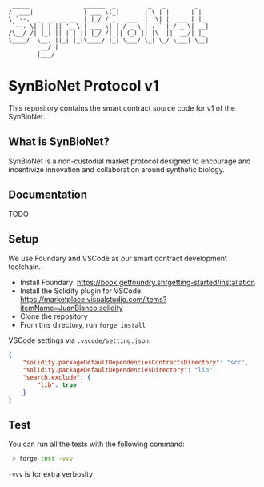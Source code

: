 ```
 _____               ______  _         _   _        _   
/  ___|              | ___ \(_)       | \ | |      | |  
\ `--.  _   _  _ __  | |_/ / _   ___  |  \| |  ___ | |_ 
 `--. \| | | || '_ \ | ___ \| | / _ \ | . ` | / _ \| __|
/\__/ /| |_| || | | || |_/ /| || (_) || |\  ||  __/| |_ 
\____/  \__, ||_| |_|\____/ |_| \___/ \_| \_/ \___| \__|
         __/ |                                          
        |___/                                                 
```
# SynBioNet Protocol v1
This repository contains the smart contract source code for v1 of the SynBioNet.

## What is SynBioNet?
SynBioNet is a non-custodial market protocol designed to encourage and incentivize innovation and collaboration around synthetic biology.

## Documentation
TODO

## Setup 
We use Foundary and VSCode as our smart contract development toolchain.
* Install Foundary: https://book.getfoundry.sh/getting-started/installation
* Install the Solidity plugin for VSCode: https://marketplace.visualstudio.com/items?itemName=JuanBlanco.solidity
* Clone the repository
* From this directory, run `forge install`


VSCode settings via `.vscode/setting.json`:
```json
{
    "solidity.packageDefaultDependenciesContractsDirectory": "src",
    "solidity.packageDefaultDependenciesDirectory": "lib",
    "search.exclude": {
        "lib": true
    }
}
```
## Test
You can run all the tests with the following command:

```bash
 > forge test -vvv
```
`-vvv` is for extra verbosity
